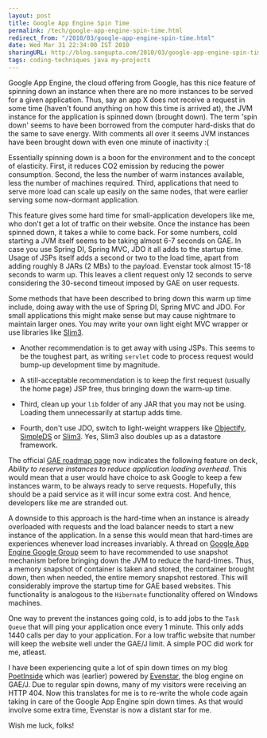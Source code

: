 ```yaml
---
layout: post
title: Google App Engine Spin Time
permalink: /tech/google-app-engine-spin-time.html
redirect_from: "/2010/03/google-app-engine-spin-time.html"
date: Wed Mar 31 22:34:00 IST 2010
sharingURL: http://blog.sangupta.com/2010/03/google-app-engine-spin-time.html
tags: coding-techniques java my-projects
---
```


Google App Engine, the cloud offering from Google, has this nice feature of spinning 
down an instance when there are no more instances to be served for a given application. 
Thus, say an app X does not receive a request in some time (haven't found anything on 
how this time is arrived at), the JVM instance for the application is spinned down 
(brought down). The term 'spin down' seems to have been borrowed from the computer 
hard-disks that do the same to save energy. With comments all over it seems JVM instances 
have been brought down with even one minute of inactivity :(

Essentially spinning down is a boon for the environment and to the concept of elasticity. 
First, it reduces CO2 emission by reducing the power consumption. Second, the less the 
number of warm instances available, less the number of machines required. Third, applications 
that need to serve more load can scale up easily on the same nodes, that were earlier 
serving some now-dormant application.

This feature gives some hard time for small-application developers like me, who don't 
get a lot of traffic on their website. Once the instance has been spinned down, it takes 
a while to come back. For some numbers, cold starting a JVM itself seems to be taking 
almost 6-7 seconds on GAE. In case you use Spring DI, Spring MVC, JDO it all adds to 
the startup time. Usage of JSPs itself adds a second or two to the load time, apart 
from adding roughly 8 JARs (2 MBs) to the payload. Evenstar took almost 15-18 seconds 
to warm up. This leaves a client request only 12 seconds to serve considering the 
30-second timeout imposed by GAE on user requests.

Some methods that have been described to bring down this warm up time include, doing 
away with the use of Spring DI, Spring MVC and JDO. For small applications this might 
make sense but may cause nightmare to maintain larger ones. You may write your own light 
eight MVC wrapper or use libraries like 
<a href="http://sites.google.com/site/slim3appengine/Home">Slim3</a>. 

* Another recommendation is to get away with using JSPs. This seems to be the toughest part, as writing 
`servlet` code to process request would bump-up development time by magnitude. 

* A still-acceptable recommendation is to keep the first request (usually the home page) 
JSP free, thus bringing down the warm-up time. 

* Third, clean up your `lib` folder of any JAR that you may not be using. Loading them unnecessarily 
at startup adds time. 

* Fourth, don't use JDO, switch to light-weight wrappers like <a href="http://code.google.com/p/objectify-appengine/">Objectify</a>, 
<a href="http://code.google.com/p/simpleds/">SimpleDS</a> or <a href="http://sites.google.com/site/slim3appengine/Home">Slim3</a>. Yes, Slim3 also doubles up as a datastore framework.

The official <a href="http://code.google.com/appengine/docs/roadmap.html">GAE roadmap 
page</a> now indicates the following feature on deck, _Ability to reserve instances to 
reduce application loading overhead_. This would mean that a user would have choice 
to ask Google to keep a few instances warm, to be always ready to serve requests. Hopefully, 
this should be a paid service as it will incur some extra cost. And hence, developers like 
me are stranded out.

A downside to this approach is the hard-time when an instance is already overloaded 
with requests and the load balancer needs to start a new instance of the application. 
In a sense this would mean that hard-times are experiences whenever load increases 
invariably. A thread on <a href="http://groups.google.com/group/google-appengine">Google 
App Engine Google Group</a> seem to have recommended to use snapshot mechanism before 
bringing down the JVM to reduce the hard-times. Thus, a memory snapshot of container is 
taken and stored, the container brought down, then when needed, the entire memory snapshot 
restored. This will considerably improve the startup time for GAE based websites. This 
functionality is analogous to the `Hibernate` functionality offered on Windows machines.

One way to prevent the instances going cold, is to add jobs to the `Task Queue` that will 
ping your application once every 1 minute. This only adds 1440 calls per day to your 
application. For a low traffic website that number will keep the website well under the 
GAE/J limit. A simple POC did work for me, atleast.

I have been experiencing quite a lot of spin down times on my blog 
<a href="http://www.poetinside.com/">PoetInside</a> which was (earlier) powered by 
<a href="http://myjerry.org/evenstar">Evenstar</a>, the blog engine on GAE/J. Due to 
regular spin downs, many of my visitors were receiving an HTTP 404. Now this translates 
for me is to re-write the whole code again taking in care of the Google App Engine spin 
down times. As that would involve some extra time, Evenstar is now a distant star for me.

Wish me luck, folks!
